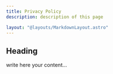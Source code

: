 ```yaml
---
title: Privacy Policy
description: description of this page

layout: "@layouts/MarkdownLayout.astro"
---
```


## Heading

write here your content...
